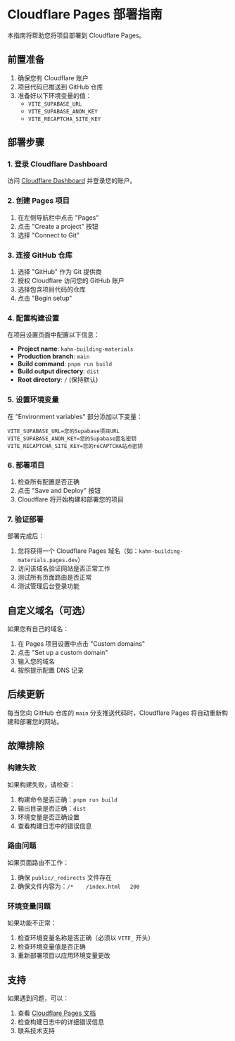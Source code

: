 # Cloudflare Pages 部署指南

本指南将帮助您将项目部署到 Cloudflare Pages。

## 前置准备

1. 确保您有 Cloudflare 账户
2. 项目代码已推送到 GitHub 仓库
3. 准备好以下环境变量的值：
   - `VITE_SUPABASE_URL`
   - `VITE_SUPABASE_ANON_KEY`
   - `VITE_RECAPTCHA_SITE_KEY`

## 部署步骤

### 1. 登录 Cloudflare Dashboard

访问 [Cloudflare Dashboard](https://dash.cloudflare.com/) 并登录您的账户。

### 2. 创建 Pages 项目

1. 在左侧导航栏中点击 "Pages"
2. 点击 "Create a project" 按钮
3. 选择 "Connect to Git"

### 3. 连接 GitHub 仓库

1. 选择 "GitHub" 作为 Git 提供商
2. 授权 Cloudflare 访问您的 GitHub 账户
3. 选择包含项目代码的仓库
4. 点击 "Begin setup"

### 4. 配置构建设置

在项目设置页面中配置以下信息：

- **Project name**: `kahn-building-materials`
- **Production branch**: `main`
- **Build command**: `pnpm run build`
- **Build output directory**: `dist`
- **Root directory**: `/` (保持默认)

### 5. 设置环境变量

在 "Environment variables" 部分添加以下变量：

```
VITE_SUPABASE_URL=您的Supabase项目URL
VITE_SUPABASE_ANON_KEY=您的Supabase匿名密钥
VITE_RECAPTCHA_SITE_KEY=您的reCAPTCHA站点密钥
```

### 6. 部署项目

1. 检查所有配置是否正确
2. 点击 "Save and Deploy" 按钮
3. Cloudflare 将开始构建和部署您的项目

### 7. 验证部署

部署完成后：

1. 您将获得一个 Cloudflare Pages 域名（如：`kahn-building-materials.pages.dev`）
2. 访问该域名验证网站是否正常工作
3. 测试所有页面路由是否正常
4. 测试管理后台登录功能

## 自定义域名（可选）

如果您有自己的域名：

1. 在 Pages 项目设置中点击 "Custom domains"
2. 点击 "Set up a custom domain"
3. 输入您的域名
4. 按照提示配置 DNS 记录

## 后续更新

每当您向 GitHub 仓库的 `main` 分支推送代码时，Cloudflare Pages 将自动重新构建和部署您的网站。

## 故障排除

### 构建失败

如果构建失败，请检查：

1. 构建命令是否正确：`pnpm run build`
2. 输出目录是否正确：`dist`
3. 环境变量是否正确设置
4. 查看构建日志中的错误信息

### 路由问题

如果页面路由不工作：

1. 确保 `public/_redirects` 文件存在
2. 确保文件内容为：`/*    /index.html   200`

### 环境变量问题

如果功能不正常：

1. 检查环境变量名称是否正确（必须以 `VITE_` 开头）
2. 检查环境变量值是否正确
3. 重新部署项目以应用环境变量更改

## 支持

如果遇到问题，可以：

1. 查看 [Cloudflare Pages 文档](https://developers.cloudflare.com/pages/)
2. 检查构建日志中的详细错误信息
3. 联系技术支持